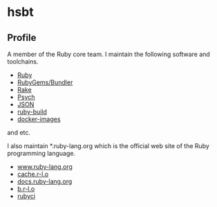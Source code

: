 # hsbt

## Profile

A member of the Ruby core team. I maintain the following software and toolchains.

* [Ruby](https://github.com/ruby/ruby)
* [RubyGems/Bundler](https://github.com/rubygems/rubygems)
* [Rake](https://github.com/ruby/rake)
* [Psych](https://github.com/ruby/psych)
* [JSON](https://github.com/ruby/json)
* [ruby-build](https://github.com/rbenv/ruby-build)
* [docker-images](https://github.com/ruby/docker-images/)

and etc.

I also maintain *.ruby-lang.org which is the official web site of the Ruby programming language.

* [www\.ruby\-lang\.org](https://github.com/ruby/www.ruby-lang.org)
* [cache\.r-l\.o](https://github.com/ruby/cache.r-l.o)
* [docs\.ruby\-lang\.org](https://github.com/ruby/docs.ruby-lang.org)
* [b\.r\-l\.o](https://github.com/ruby/b.r-l.o)
* [rubyci](https://github.com/ruby/rubyci)
